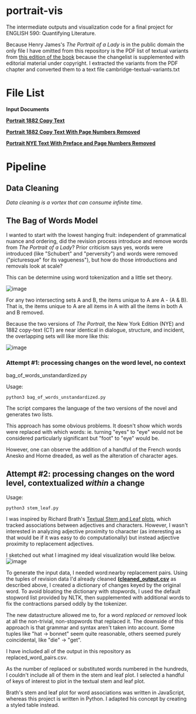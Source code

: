 # portrait-vis
The intermediate outputs and visualization code for a final project for ENGLISH 590: Quantifying Literature.  

Because Henry James's *The Portrait of a Lady* is in the public domain the only file I have omitted from this repository is the PDF list of textual variants from [this edition of the book](https://www.cambridge.org/core/books/abs/portrait-of-a-lady/textual-variants/043E375660B293FE913A585215206122) because the changelist is supplemented with editorial material under copyright. I extracted the variants from the PDF chapter and converted them to a text file cambridge-textual-variants.txt

# File List

**Input Documents**

[**Portrait 1882 Copy Text**](https://github.com/wintere/portrait-vis/blob/main/raw-portrait-1881-copy.txt)

[**Portrait 1882 Copy Text With Page Numbers Removed**](https://github.com/wintere/portrait-vis/blob/main/raw-portrait-1881-copy-no-pagenums.txt)

[**Portrait NYE Text With Preface and Page Numbers Removed**](https://github.com/wintere/portrait-vis/blob/main/raw-portrait-1908-nye-no-preface.txt)


# Pipeline

## Data Cleaning

*Data cleaning is a vortex that can consume infinite time.*

## The Bag of Words Model

I wanted to start with the lowest hanging fruit: independent of grammatical nuance and ordering, did the revision process introduce and remove words from *The Portrait of a Lady*? Prior criticism says yes, words were introduced (like "Schubert" and "perversity") and words were removed ("picturesque" for its vagueness"), but how do those introductions and removals look at scale?

This can be determine using word tokenization and a little set theory.

![image](https://user-images.githubusercontent.com/7553742/164237906-c96992b1-208c-415b-b182-489b970961b3.png)

For any two intersecting sets A and B, the items unique to A are A - (A & B). That is, the items unique to A are all items in A with all the items in both A and B removed.

Because the two versions of *The Portrait*, the New York Edition (NYE) and 1882 copy-text (CT) are near identical in dialogue, structure, and incident, the overlapping sets will like more like this:

![image](https://user-images.githubusercontent.com/7553742/164240328-5287033b-cb63-4064-906f-64d79947b1fb.png)

### Attempt #1: processing changes on the word level, no context

bag_of_words_unstandardized.py

Usage: 
```
python3 bag_of_words_unstandardized.py
```
The script compares the language of the two versions of the novel and generates two lists.

This approach has some obvious problems. It doesn't show which words were replaced with which words: ie. turning "eyes" to "eye" would not be considered particularly significant but "foot" to "eye" would be. 

However, one can observe the addition of a handful of the French words Anesko and Horne dreaded, as well as the alteration of character ages.

## Attempt #2: processing changes on the word level, contextualized *within* a change


Usage: 
```
python3 stem_leaf.py
```

I was inspired by Richard Brath's [Textual Stem and Leaf plots](https://observablehq.com/@abebrath/word-associations-stem-and-leaf), which tracked associations between adjectives and characters. However, I wasn't interested in analyzing adjective proximity to character (as interesting as that would be if it was easy to do computationally) but instead adjective proximity to replacement adjectives. 

I sketched out what I imagined my ideal visualization would like below.
![image](https://user-images.githubusercontent.com/7553742/164342464-4171778c-0e67-484d-ba0f-9be88c0d7d8a.png)

To generate the input data, I needed word:nearby replacement pairs. Using the tuples of revision data I'd already cleaned **([cleaned_output.csv](https://github.com/wintere/portrait-vis/blob/main/cleaned_output.csv)** as described above, I created a dictionary of changes keyed by the original word. To avoid bloating the dictionary with stopwords, I used the default stopword list provided by NLTK, then supplemented with additional words to fix the contractions parsed oddly by the tokenizer.

The new datastructure allowed me to, for a word *replaced or removed* look at all the non-trivial, non-stopwords that replaced it. The downside of this approach is that grammar and syntax aren't taken into account. Some tuples like "hat -> bonnet" seem quite reasonable, others seemed purely coincidental, like "die" -> "get".

I have included all of the output in this repository as replaced_word_pairs.csv.

As the number of replaced or substituted words numbered in the hundreds, I couldn't include all of them in the stem and leaf plot. I selected a handful of keys of interest to plot in the textual stem and leaf plot.

Brath's stem and leaf plot for word associations was written in JavaScript, whereas this project is written in Python. I adapted his concept by creating a styled table instead.

